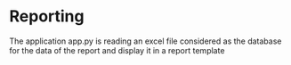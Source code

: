 # Reporting

The application app.py is reading an excel file considered as the database for the data of the report and display it in a report template 
